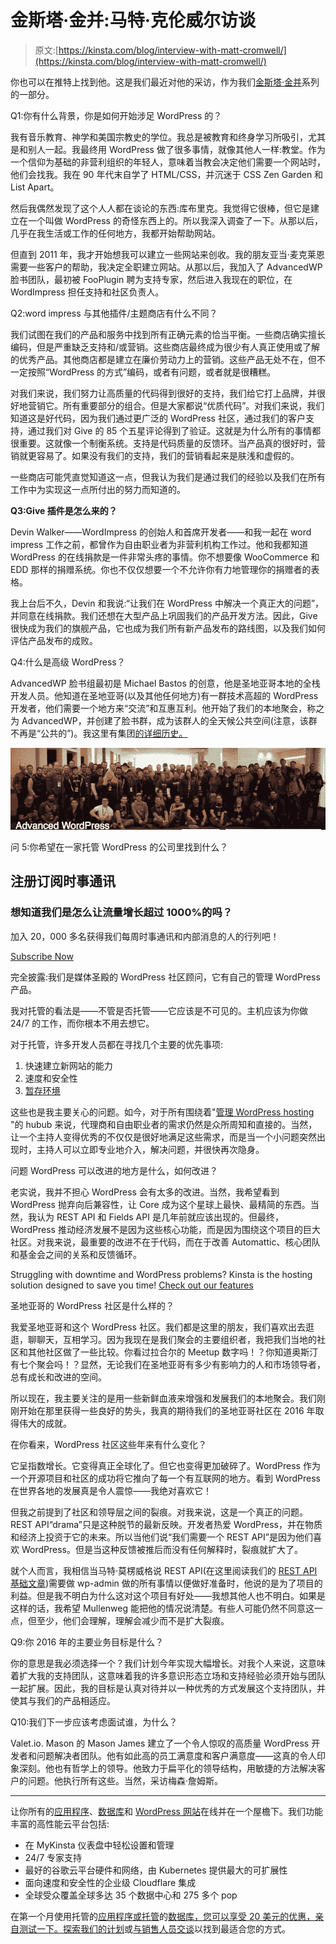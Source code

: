 # 金斯塔·金并:马特·克伦威尔访谈

> 原文:[https://kinsta.com/blog/interview-with-matt-cromwell/](https://kinsta.com/blog/interview-with-matt-cromwell/)

你也可以在推特上找到他。这是我们最近对他的采访，作为我们[金斯塔·金并](https://kinsta.com/?post_type=post&s=kingpin)系列的一部分。

Q1:你有什么背景，你是如何开始涉足 WordPress 的？

我有音乐教育、神学和美国宗教史的学位。我总是被教育和终身学习所吸引，尤其是和别人一起。我最终用 WordPress 做了很多事情，就像其他人一样:教堂。作为一个信仰为基础的非营利组织的年轻人，意味着当教会决定他们需要一个网站时，他们会找我。我在 90 年代末自学了 HTML/CSS，并沉迷于 CSS Zen Garden 和 List Apart。

然后我偶然发现了这个人人都在谈论的东西:库布里克。我觉得它很棒，但它是建立在一个叫做 WordPress 的奇怪东西上的。所以我深入调查了一下。从那以后，几乎在我生活或工作的任何地方，我都开始帮助网站。

但直到 2011 年，我才开始想我可以建立一些网站来创收。我的朋友亚当·麦克莱恩需要一些客户的帮助，我决定全职建立网站。从那以后，我加入了 AdvancedWP 脸书团队，最初被 FooPlugin 聘为支持专家，然后进入我现在的职位，在 WordImpress 担任支持和社区负责人。

Q2:word impress 与其他插件/主题商店有什么不同？

我们试图在我们的产品和服务中找到所有正确元素的恰当平衡。一些商店确实擅长编码，但是严重缺乏支持和/或营销。这些商店最终成为很少有人真正使用或了解的优秀产品。其他商店都是建立在廉价劳动力上的营销。这些产品无处不在，但不一定按照“WordPress 的方式”编码，或者有问题，或者就是很糟糕。

对我们来说，我们努力让高质量的代码得到很好的支持，我们给它打上品牌，并很好地营销它。所有重要部分的组合。但是大家都说“优质代码”。对我们来说，我们知道这是好代码，因为我们通过更广泛的 WordPress 社区，通过我们的客户支持，通过我们对 Give 的 85 个五星评论得到了验证。这就是为什么所有的事情都很重要。这就像一个制衡系统。支持是代码质量的反馈环。当产品真的很好时，营销就更容易了。如果没有我们的支持，我们的营销看起来是肤浅和虚假的。

一些商店可能凭直觉知道这一点，但我认为我们是通过我们的经验以及我们在所有工作中为实现这一点所付出的努力而知道的。

**Q3:Give 插件是怎么来的？**

<link rel="stylesheet" href="https://kinsta.com/wp-content/themes/kinsta/dist/components/ctas/cta-mini.css?ver=2e932b8aba3918bfb818">







Devin Walker——WordImpress 的创始人和首席开发者——和我一起在 word impress 工作之前，都曾作为自由职业者为非营利机构工作过。他和我都知道 WordPress 的在线捐款是一件非常头疼的事情。你不想要像 WooCommerce 和 EDD 那样的捐赠系统。你也不仅仅想要一个不允许你有力地管理你的捐赠者的表格。

我上台后不久，Devin 和我说:“让我们在 WordPress 中解决一个真正大的问题”，并同意在线捐款。我们还想在大型产品上巩固我们的产品开发方法。因此，Give 很快成为我们的旗舰产品，它也成为我们所有新产品发布的路线图，以及我们如何评估产品发布的成败。

Q4:什么是高级 WordPress？

AdvancedWP 脸书组最初是 Michael Bastos 的创意，他是圣地亚哥本地的全栈开发人员。他知道在圣地亚哥(以及其他任何地方)有一群技术高超的 WordPress 开发者，他们需要一个地方来“交流”和互惠互利。他开始了我们的本地聚会，称之为 AdvancedWP，并创建了脸书群，成为该群人的全天候公共空间(注意，该群不再是“公共的”)。我这里有集团[的详细历史。](http://www.cloudways.com/blog/advanced-wordpress-community/)

![advanced wordpress facebook group](img/3e9ade20717b061c753344d920e98990.png)

问 5:你希望在一家托管 WordPress 的公司里找到什么？

 ## 注册订阅时事通讯



### 想知道我们是怎么让流量增长超过 1000%的吗？

加入 20，000 多名获得我们每周时事通讯和内部消息的人的行列吧！

[Subscribe Now](#newsletter)

完全披露:我们是媒体圣殿的 WordPress 社区顾问，它有自己的管理 WordPress 产品。

我对托管的看法是——不管是否托管——它应该是不可见的。主机应该为你做 24/7 的工作，而你根本不用去想它。

对于托管，许多开发人员都在寻找几个主要的优先事项:

1.  快速建立新网站的能力
2.  速度和安全性
3.  [暂存环境](https://kinsta.com/help/staging-environment/)

这些也是我主要关心的问题。如今，对于所有围绕着"[管理 WordPress hosting](https://kinsta.com/blog/managed-wordpress-hosting/) "的 hubub 来说，代理商和自由职业者的需求仍然是众所周知和直接的。当然，让一个主持人变得优秀的不仅仅是很好地满足这些需求，而是当一个小问题突然出现时，主持人可以立即专业地介入，解决问题，并很快再次隐身。

问题 WordPress 可以改进的地方是什么，如何改进？

老实说，我并不担心 WordPress 会有太多的改进。当然，我希望看到 WordPress 抛弃向后兼容性，让 Core 成为这个星球上最快、最精简的东西。当然，我认为 REST API 和 Fields API 是几年前就应该出现的。但最终，WordPress 推动经济发展不是因为这些核心功能，而是因为围绕这个项目的巨大社区。对我来说，最重要的改进不在于代码，而在于改善 Automattic、核心团队和基金会之间的关系和反馈循环。

Struggling with downtime and WordPress problems? Kinsta is the hosting solution designed to save you time! [Check out our features](https://kinsta.com/features/)

圣地亚哥的 WordPress 社区是什么样的？

我爱圣地亚哥和这个 WordPress 社区。我们都是这里的朋友，我们喜欢出去逛逛，聊聊天，互相学习。因为我现在是我们聚会的主要组织者，我把我们当地的社区和其他社区做了一些比较。你看过拉合尔的 Meetup 数字吗！？你知道奥斯汀有七个聚会吗！？显然，无论我们在圣地亚哥有多少有影响力的人和市场领导者，总有成长和改进的空间。

所以现在，我主要关注的是用一些新鲜血液来增强和发展我们的本地聚会。我们刚刚开始在那里获得一些良好的势头，我真的期待我们的圣地亚哥社区在 2016 年取得伟大的成就。

在你看来，WordPress 社区这些年来有什么变化？

它呈指数增长。它变得真正全球化了。但它也变得更加破碎了。WordPress 作为一个开源项目和社区的成功将它推向了每一个有互联网的地方。看到 WordPress 在世界各地的发展真是令人震惊——我绝对喜欢它！

但我之前提到了社区和领导层之间的裂痕。对我来说，这是一个真正的问题。REST API“drama”只是这种脱节的最新反映。开发者热爱 WordPress，并在物质和经济上投资于它的未来。所以当他们说“我们需要一个 REST API”是因为他们喜欢 WordPress。但是当这种反馈被推后而没有任何解释时，裂痕就扩大了。

就个人而言，我相信当马特·莫楞威格说 REST API(在这里阅读我们的 [REST API 基础文章](https://kinsta.com/blog/wordpress-rest-api/))需要做 wp-admin 做的所有事情以便做好准备时，他说的是为了项目的利益。但是我不明白为什么这对这个项目有好处——我想其他人也不明白。如果是这样的话，我希望 Mullenweg 能把他的情况说清楚。有些人可能仍然不同意这一点，但至少，他们会理解，理解会减少而不是扩大裂痕。

Q9:你 2016 年的主要业务目标是什么？

你的意思是我必须选择一个？我们计划今年实现大幅增长。对我个人来说，这意味着扩大我的支持团队，这意味着我的许多意识形态立场和支持经验必须开始与团队一起扩展。因此，我的目标是认真对待并以一种优秀的方式发展这个支持团队，并使其与我们的产品相适应。

Q10:我们下一步应该考虑面试谁，为什么？

Valet.io. Mason 的 Mason James 建立了一个令人惊叹的高质量 WordPress 开发者和问题解决者团队。他有如此高的员工满意度和客户满意度——这真的令人印象深刻。他也有哲学上的领导。他致力于扁平化的领导结构，用敏捷的方法解决客户的问题。他执行所有这些。当然，采访梅森·詹姆斯。

* * *

让你所有的[应用程序](https://kinsta.com/application-hosting/)、[数据库](https://kinsta.com/database-hosting/)和 [WordPress 网站](https://kinsta.com/wordpress-hosting/)在线并在一个屋檐下。我们功能丰富的高性能云平台包括:

*   在 MyKinsta 仪表盘中轻松设置和管理
*   24/7 专家支持
*   最好的谷歌云平台硬件和网络，由 Kubernetes 提供最大的可扩展性
*   面向速度和安全性的企业级 Cloudflare 集成
*   全球受众覆盖全球多达 35 个数据中心和 275 多个 pop

在第一个月使用托管的[应用程序或托管](https://kinsta.com/application-hosting/)的[数据库，您可以享受 20 美元的优惠，亲自测试一下。探索我们的](https://kinsta.com/database-hosting/)[计划](https://kinsta.com/plans/)或[与销售人员交谈](https://kinsta.com/contact-us/)以找到最适合您的方式。